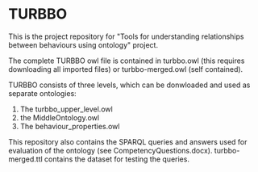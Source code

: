 # TURBBO
This is the project repository for "Tools for understanding relationships between behaviours using ontology" project. 

The complete TURBBO owl file is contained in turbbo.owl (this requires downloading all imported files) or turbbo-merged.owl (self contained).

TURBBO consists of three levels, which can be donwloaded and used as separate ontologies:
1. The turbbo_upper_level.owl
2. the MiddleOntology.owl
3. The behaviour_properties.owl

This repository also contains the SPARQL queries and answers used for evaluation of the ontology (see CompetencyQuestions.docx). turbbo-merged.ttl contains the dataset for testing the queries.
